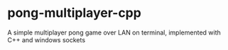 # pong-multiplayer-cpp
A simple multiplayer pong game over LAN on terminal, implemented with C++ and windows sockets  
